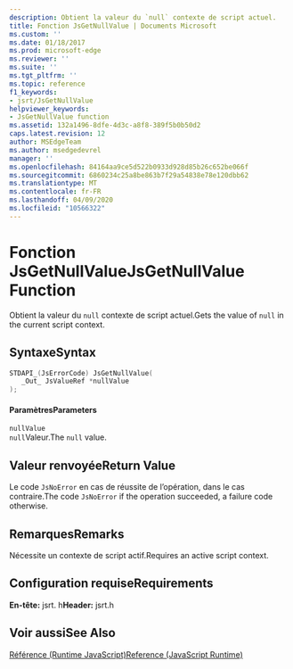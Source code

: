 ```yaml
---
description: Obtient la valeur du `null` contexte de script actuel.
title: Fonction JsGetNullValue | Documents Microsoft
ms.custom: ''
ms.date: 01/18/2017
ms.prod: microsoft-edge
ms.reviewer: ''
ms.suite: ''
ms.tgt_pltfrm: ''
ms.topic: reference
f1_keywords:
- jsrt/JsGetNullValue
helpviewer_keywords:
- JsGetNullValue function
ms.assetid: 132a1496-8dfe-4d3c-a8f8-389f5b0b50d2
caps.latest.revision: 12
author: MSEdgeTeam
ms.author: msedgedevrel
manager: ''
ms.openlocfilehash: 84164aa9ce5d522b0933d928d85b26c652be066f
ms.sourcegitcommit: 6860234c25a8be863b7f29a54838e78e120dbb62
ms.translationtype: MT
ms.contentlocale: fr-FR
ms.lasthandoff: 04/09/2020
ms.locfileid: "10566322"
---
```

# <span data-ttu-id="015a9-103">Fonction JsGetNullValue</span><span class="sxs-lookup"><span data-stu-id="015a9-103">JsGetNullValue Function</span></span>
<span data-ttu-id="015a9-104">Obtient la valeur du `null` contexte de script actuel.</span><span class="sxs-lookup"><span data-stu-id="015a9-104">Gets the value of `null` in the current script context.</span></span>  
  
## <span data-ttu-id="015a9-105">Syntaxe</span><span class="sxs-lookup"><span data-stu-id="015a9-105">Syntax</span></span>  
  
```cpp  
STDAPI_(JsErrorCode) JsGetNullValue(  
   _Out_ JsValueRef *nullValue  
);  
```  
  
#### <span data-ttu-id="015a9-106">Paramètres</span><span class="sxs-lookup"><span data-stu-id="015a9-106">Parameters</span></span>  
 `nullValue`  
 <span data-ttu-id="015a9-107">`null`Valeur.</span><span class="sxs-lookup"><span data-stu-id="015a9-107">The `null` value.</span></span>  
  
## <span data-ttu-id="015a9-108">Valeur renvoyée</span><span class="sxs-lookup"><span data-stu-id="015a9-108">Return Value</span></span>  
 <span data-ttu-id="015a9-109">Le code `JsNoError` en cas de réussite de l’opération, dans le cas contraire.</span><span class="sxs-lookup"><span data-stu-id="015a9-109">The code `JsNoError` if the operation succeeded, a failure code otherwise.</span></span>  
  
## <span data-ttu-id="015a9-110">Remarques</span><span class="sxs-lookup"><span data-stu-id="015a9-110">Remarks</span></span>  
 <span data-ttu-id="015a9-111">Nécessite un contexte de script actif.</span><span class="sxs-lookup"><span data-stu-id="015a9-111">Requires an active script context.</span></span>  
  
## <span data-ttu-id="015a9-112">Configuration requise</span><span class="sxs-lookup"><span data-stu-id="015a9-112">Requirements</span></span>  
 <span data-ttu-id="015a9-113">**En-tête:** jsrt. h</span><span class="sxs-lookup"><span data-stu-id="015a9-113">**Header:** jsrt.h</span></span>  
  
## <span data-ttu-id="015a9-114">Voir aussi</span><span class="sxs-lookup"><span data-stu-id="015a9-114">See Also</span></span>  
 [<span data-ttu-id="015a9-115">Référence (Runtime JavaScript)</span><span class="sxs-lookup"><span data-stu-id="015a9-115">Reference (JavaScript Runtime)</span></span>](../chakra-hosting/reference-javascript-runtime.md)